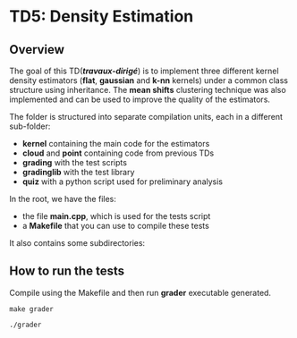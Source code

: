 # TD5: Density Estimation

## Overview

The goal of this TD(***travaux-dirigé***) is to implement three different kernel density estimators (**flat**, **gaussian** and **k-nn** kernels) under a common class structure using inheritance. The **mean shifts** clustering technique was also implemented and can be used to improve the quality of the estimators.

The folder is structured into separate compilation units, each in a different sub-folder:

- **kernel** containing the main code for the estimators
- **cloud** and **point** containing code from previous TDs
- **grading** with the test scripts
- **gradinglib** with the test library
- **quiz** with a python script used for preliminary analysis

In the root, we have the files:
- the file **main.cpp**, which is used for the tests script
- a **Makefile** that you can use to compile these tests

It also contains some subdirectories:

## How to run the tests

Compile using the Makefile and then run **grader** executable generated.

`make grader`

`./grader`
